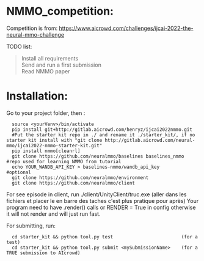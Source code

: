 # NMMO_competition:

Competition is from: https://www.aicrowd.com/challenges/ijcai-2022-the-neural-mmo-challenge

TODO list:<br/>
>Install all requirements<br/>
>Send and run a first submission<br/>
>Read NMMO paper<br/>
>

# Installation:

Go to your project folder, then :

      source <yourVenv>/bin/activate
      pip install git+http://gitlab.aicrowd.com/henryz/ijcai2022nmmo.git
      #Put the starter kit repo in ./ and rename it ./starter_kit/, if no starter kit install with "git clone http://gitlab.aicrowd.com/neural-mmo/ijcai2022-nmmo-starter-kit.git"
      pip install nmmo[cleanrl]
      git clone https://github.com/neuralmmo/baselines baselines_nmmo   #repo used for learning NMMO from tutorial
      echo YOUR_WANDB_API_KEY > baselines-nmmo/wandb_api_key            #optional
      git clone https://github.com/neuralmmo/environment                
      git clone https://github.com/neuralmmo/client                     

For see episode in client, run ./client/UnityClient/truc.exe (aller dans les fichiers et placer le en barre des taches c'est plus pratique pour après)
Your program need to have .render() calls or RENDER = True in config otherwise it will not render and will just run fast.

For submitting, run:

      cd starter_kit && python tool.py test                         (for a test)
      cd starter_kit && python tool.py submit <mySubmissionName>    (for a TRUE submission to AIcrowd)
